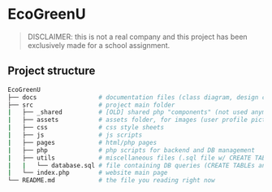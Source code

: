 # EcoGreenU
> DISCLAIMER: this is not a real company and this project has been exclusively made for a school assignment.

## Project structure
```bash
EcoGreenU
├── docs                 # documentation files (class diagram, design choises report, etc.)
├── src                  # project main folder
|   ├── _shared          # [OLD] shared php "components" (not used anymore)
|   ├── assets           # assets folder, for images (user profile picture, project thumbnail, etc.)
|   ├── css              # css style sheets
|   ├── js               # js scripts
|   ├── pages            # html/php pages
|   ├── php              # php scripts for backend and DB management
|   ├── utils            # miscellaneous files (.sql file w/ CREATE TABLEs and INSERT INTOs)
|   |   └── database.sql # file containing DB queries (CREATE TABLEs and INSERT INTOs)
|   └── index.php        # website main page
└── README.md            # the file you reading right now
```